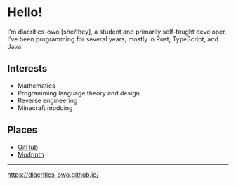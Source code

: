 # Hello!

I'm diacritics-owo \[she/they], a student and primarily self-taught developer.
I've been programming for several years, mostly in Rust, TypeScript, and Java.

## Interests

- Mathematics
- Programming language theory and design
- Reverse engineering
- Minecraft modding

## Places

- [GitHub](https://github.com/diacritics-owo)
- [Modrinth](https://modrinth.com/user/diacritics-owo)

---

<https://diacritics-owo.github.io/>
